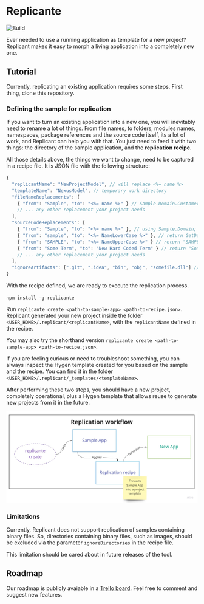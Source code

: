 # Replicante

![Build](https://github.com/DyegoMaas/Replicant/workflows/Build/badge.svg)

Ever needed to use a running application as template for a new project? Replicant makes it easy to morph a living application into a completely new one.

## Tutorial

Currently, replicating an existing application requires some steps. First thing, clone this repository.

### Defining the sample for replication

If you want to turn an existing application into a new one, you will inevitably need to rename a lot of things. From file names, to folders, modules names, namespaces, package references and the source code itself, its a lot of work, and Replicant can help you with that. You just need to feed it with two things: the directory of the sample application, and the **replication recipe**.

All those details above, the things we want to change, need to be captured in a recipe file. It is JSON file with the following structure:

```javascript
{
  "replicantName": "NewProjectModel", // will replace <%= name %>
  "templateName": "NexusModel", // temporary work directory
  "fileNameReplacements": [
    { "from": "Sample", "to": "<%= name %>" } // Sample.Domain.Customer -> NewName.Domain.Customer
    // ... any other replacement your project needs
  ],
  "sourceCodeReplacements": [
    { "from": "Sample", "to": "<%= name %>" }, // using Sample.Domain; -> using NewName.Domain;
    { "from": "sample", "to": "<%= NameLowerCase %>" }, // return GetDatabase("sample"); -> return GetDatabase("newname");
    { "from": "SAMPLE", "to": "<%= NameUpperCase %>" } // return "SAMPLE"; -> return "NEWNAME";
    { "from": "Some Term", "to": "New Hard Coded Term" } // return "Some Term"; -> return "New Hard Coded Term";
    // ... any other replacement your project needs
  ],
  "ignoreArtifacts": [".git", ".idea", "bin", "obj", "somefile.dll"] // usually, binary directories
}
```

With the recipe defined, we are ready to execute the replication process.

`npm install -g replicante`

Run `replicante create <path-to-sample-app> <path-to-recipe.json>`. Replicant generated your new project inside the folder `<USER_HOME>/.replicant/<replicantName>`, with the `replicantName` defined in the recipe.

You may also try the shorthand version `replicante create <path-to-sample-app> <path-to-recipe.json>`.

If you are feeling curious or need to troubleshoot something, you can always inspect the Hygen template created for you based on the sample and the recipe. You can find it in the folder `<USER_HOME>/.replicant/_templates/<templateName>`.

After performing these two steps, you should have a new project, completely operational, plus a Hygen template that allows reuse to generate new projects from it in the future.

![Replication workflow](/docs/img/workflow.jpg)

### Limitations

Currently, Replicant does not support replication of samples containing binary files. So, directories containing binary files, such as images, should be excluded via the parameter `ignoreDirectories` in the recipe file.

This limitation should be cared about in future releases of the tool.

## Roadmap

Our roadmap is publicly avaiable in a [Trello board](https://trello.com/b/T9khQD2v/replicant-roadmap). Feel free to comment and suggest new features.
